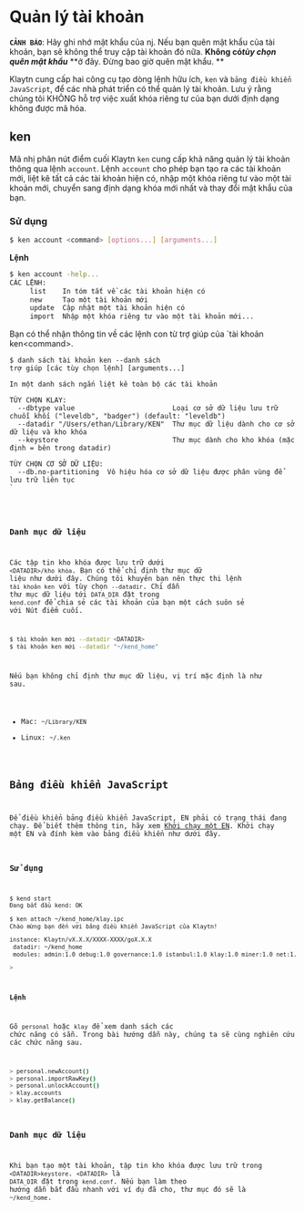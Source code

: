# Quản lý tài khoản <a id="account-management"></a>

**`CẢNH BÁO`**: Hãy ghi nhớ mật khẩu của nj. Nếu bạn quên mật khẩu của tài khoản, bạn sẽ không thể truy cập tài khoản đó nữa. **Không có**_**tùy chọn quên mật khẩu**_ **ở đây. Đừng bao giờ quên mật khẩu. **

Klaytn cung cấp hai công cụ tạo dòng lệnh hữu ích, `ken` và `bảng điều khiển JavaScript`, để các nhà phát triển có thể quản lý tài khoản. Lưu ý rằng chúng tôi KHÔNG hỗ trợ việc xuất khóa riêng tư của bạn dưới định dạng không được mã hóa.

## ken <a id="ken"></a>

Mã nhị phân nút điểm cuối Klaytn `ken` cung cấp khả năng quản lý tài khoản thông qua lệnh `account`. Lệnh `account` cho phép bạn tạo ra các tài khoản mới, liệt kê tất cả các tài khoản hiện có, nhập một khóa riêng tư vào một tài khoản mới, chuyển sang định dạng khóa mới nhất và thay đổi mật khẩu của bạn.

### Sử dụng <a id="usage"></a>

```bash
$ ken account <command> [options...] [arguments...]
```

**Lệnh**

```bash
$ ken account -help...
CÁC LỆNH:
     list    In tóm tắt về các tài khoản hiện có
     new     Tạo một tài khoản mới
     update  Cập nhật một tài khoản hiện có
     import  Nhập một khóa riêng tư vào một tài khoản mới...
```

Bạn có thể nhận thông tin về các lệnh con từ trợ giúp</code> của `tài khoản ken&lt;command&gt;.</p>

<pre><code class="text">$ danh sách tài khoản ken --danh sách
trợ giúp [các tùy chọn lệnh] [arguments...]

In một danh sách ngắn liệt kê toàn bộ các tài khoản

TÙY CHỌN KLAY:
  --dbtype value                        Loại cơ sở dữ liệu lưu trữ chuỗi khối ("leveldb", "badger") (default: "leveldb")
  --datadir "/Users/ethan/Library/KEN"  Thư mục dữ liệu dành cho cơ sở dữ liệu và kho khóa
  --keystore                            Thư mục dành cho kho khóa (mặc định = bên trong datadir)

TÙY CHỌN CƠ SỞ DỮ LIỆU:
  --db.no-partitioning  Vô hiệu hóa cơ sở dữ liệu được phân vùng để lưu trữ liên tục
`</pre>

### Danh mục dữ liệu <a id="data-directory"></a>

Các tập tin kho khóa được lưu trữ dưới `<DATADIR>/kho khóa`. Bạn có thể chỉ định thư mục dữ liệu như dưới đây. Chúng tôi khuyên bạn nên thực thi lệnh `tài khoản ken` với tùy chọn `--datadir`. Chỉ dẫn thư mục dữ liệu tới `DATA_DIR` đặt trong `kend.conf` để chia sẻ các tài khoản của bạn một cách suôn sẻ với Nút điểm cuối.

```bash
$ tài khoản ken mới --datadir <DATADIR>
$ tài khoản ken mới --datadir "~/kend_home"
```

Nếu bạn không chỉ định thư mục dữ liệu, vị trí mặc định là như sau.

* Mac: `~/Library/KEN`
* Linux: `~/.ken`

## Bảng điều khiển JavaScript <a id="javascript-console"></a>

Để điều khiển bảng điều khiển JavaScript, EN phải có trạng thái đang chạy. Để biết thêm thông tin, hãy xem [Khởi chạy một EN](../quick-start/launch-an-en.md). Khởi chạy một EN và đính kèm vào bảng điều khiển như dưới đây.

### Sử dụng <a id="usage"></a>

```bash
$ kend start
Đang bắt đầu kend: OK

$ ken attach ~/kend_home/klay.ipc
Chào mừng bạn đến với bảng điều khiển JavaScript của Klaytn!

instance: Klaytn/vX.X.X/XXXX-XXXX/goX.X.X
 datadir: ~/kend_home
 modules: admin:1.0 debug:1.0 governance:1.0 istanbul:1.0 klay:1.0 miner:1.0 net:1.0 personal:1.0 rpc:1.0 txpool:1.0

>
```

**Lệnh**

Gõ `personal` hoặc `klay` để xem danh sách các chức năng có sẵn. Trong bài hướng dẫn này, chúng ta sẽ cùng nghiên cứu các chức năng sau.

```bash
> personal.newAccount()
> personal.importRawKey()
> personal.unlockAccount()
> klay.accounts
> klay.getBalance()
```

### Danh mục dữ liệu <a id="data-directory"></a>

Khi bạn tạo một tài khoản, tập tin kho khóa được lưu trữ trong `<DATADIR>keystore`. `<DATADIR>` là `DATA_DIR` đặt trong `kend.conf`. Nếu bạn làm theo hướng dẫn bắt đầu nhanh với ví dụ đã cho, thư mục đó sẽ là `~/kend_home`.

